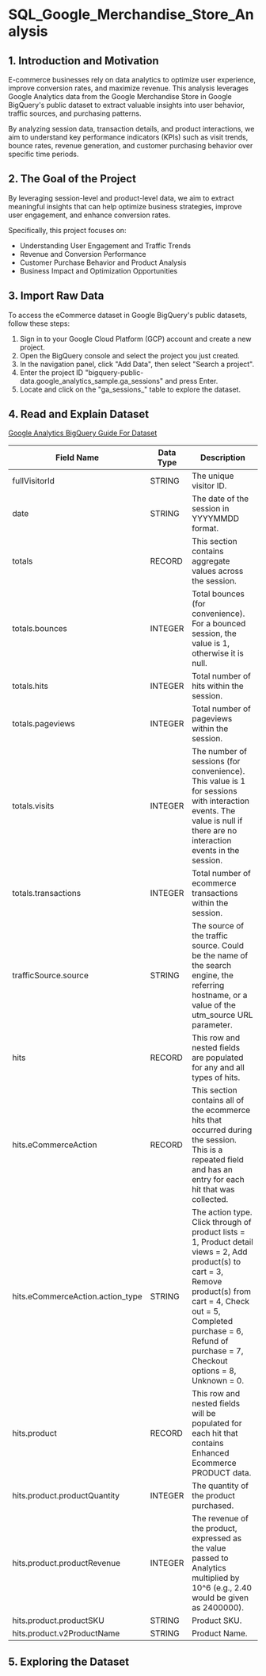# SQL_Google_Merchandise_Store_Analysis

## 1. Introduction and Motivation

E-commerce businesses rely on data analytics to optimize user experience, improve conversion rates, and maximize revenue. This analysis leverages Google Analytics data from the Google Merchandise Store in Google BigQuery's public dataset to extract valuable insights into user behavior, traffic sources, and purchasing patterns.

By analyzing session data, transaction details, and product interactions, we aim to understand key performance indicators (KPIs) such as visit trends, bounce rates, revenue generation, and customer purchasing behavior over specific time periods.

## **2. The Goal of the Project**

By leveraging session-level and product-level data, we aim to extract meaningful insights that can help optimize business strategies, improve user engagement, and enhance conversion rates.

Specifically, this project focuses on:

- Understanding User Engagement and Traffic Trends
- Revenue and Conversion Performance
- Customer Purchase Behavior and Product Analysis
- Business Impact and Optimization Opportunities

## **3. Import Raw Data**

To access the eCommerce dataset in Google BigQuery's public datasets, follow these steps:

1. Sign in to your Google Cloud Platform (GCP) account and create a new project.
2. Open the BigQuery console and select the project you just created.
3. In the navigation panel, click "Add Data", then select "Search a project".
4. Enter the project ID "bigquery-public-data.google_analytics_sample.ga_sessions" and press Enter.
5. Locate and click on the "ga_sessions_" table to explore the dataset.

## **4. Read and Explain Dataset**

[Google Analytics BigQuery Guide For Dataset](https://support.google.com/analytics/answer/3437719?hl=en)

| **Field Name** | **Data Type** | **Description** |
| --- | --- | --- |
| fullVisitorId | STRING | The unique visitor ID. |
| date | STRING | The date of the session in YYYYMMDD format. |
| totals | RECORD | This section contains aggregate values across the session. |
| totals.bounces | INTEGER | Total bounces (for convenience). For a bounced session, the value is 1, otherwise it is null. |
| totals.hits | INTEGER | Total number of hits within the session. |
| totals.pageviews | INTEGER | Total number of pageviews within the session. |
| totals.visits | INTEGER | The number of sessions (for convenience). This value is 1 for sessions with interaction events. The value is null if there are no interaction events in the session. |
| totals.transactions | INTEGER | Total number of ecommerce transactions within the session. |
| trafficSource.source | STRING | The source of the traffic source. Could be the name of the search engine, the referring hostname, or a value of the utm_source URL parameter. |
| hits | RECORD | This row and nested fields are populated for any and all types of hits. |
| hits.eCommerceAction | RECORD | This section contains all of the ecommerce hits that occurred during the session. This is a repeated field and has an entry for each hit that was collected. |
| hits.eCommerceAction.action_type | STRING | The action type. Click through of product lists = 1, Product detail views = 2, Add product(s) to cart = 3, Remove product(s) from cart = 4, Check out = 5, Completed purchase = 6, Refund of purchase = 7, Checkout options = 8, Unknown = 0.|
| hits.product | RECORD | This row and nested fields will be populated for each hit that contains Enhanced Ecommerce PRODUCT data. |
| hits.product.productQuantity | INTEGER | The quantity of the product purchased. |
| hits.product.productRevenue | INTEGER | The revenue of the product, expressed as the value passed to Analytics multiplied by 10^6 (e.g., 2.40 would be given as 2400000). |
| hits.product.productSKU | STRING | Product SKU. |
| hits.product.v2ProductName | STRING | Product Name. |

## 5. Exploring the Dataset
